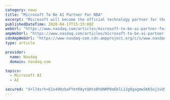 ```yaml
---
category: news
title: "Microsoft To Be AI Partner For NBA"
excerpt: "Microsoft will become the official technology partner for the National Basketball Association or NBA under a new multi-year partnership between the two parties. As part of their collaboration, Microsoft will become the Official Artificial Intelligence Partner and an Official Cloud and Laptop Partner for the NBA,"
publishedDateTime: 2020-04-17T15:33:00Z
webUrl: "https://www.nasdaq.com/articles/microsoft-to-be-ai-partner-for-nba-2020-04-17"
ampWebUrl: "https://www.nasdaq.com/articles/microsoft-to-be-ai-partner-for-nba-2020-04-17?amp"
cdnAmpWebUrl: "https://www-nasdaq-com.cdn.ampproject.org/c/s/www.nasdaq.com/articles/microsoft-to-be-ai-partner-for-nba-2020-04-17?amp"
type: article

provider:
  name: Nasdaq
  domain: nasdaq.com

topics:
  - Microsoft AI
  - AI

secured: "d+l74srh+EIo490zbaFYmtR8ytQHteBhDNRP8mEblL12g8gagmwSKKSoj1vU50GwdD+SSd8rB7Qb3RKpjj2VxBl6SdqKzN4KIiHp0l7oR2DSiGNa9z5U9CS06Epq7Stw/koVdqKOexfBR0TNOb2a55G+26oZxA2ztNf7AKRq/lCtsP2Mzpzov97LqWTInHz/+vQmwLO6H7iV1b9IiaF9LKfxXztHlWDhxQKhhEnEjb0Yi1W6hb24JGHmK1kgx5SS9CM+78qabc6geX2WFycC4XFjXV59Pf5lCj+NRrHvx5G0G2wKnYir7xgkMor7rdE+GonS+SpxCpk9bywUA3ViM5MZEZxt4RruOW2u/VHvNkOeTWZPFUg8jMhmOVKJDdyaJrYOaMaqh54ANAc35ksIBm/jC7vnqR7X+X+ft3CfomqukDn3s67OmmywFra7MlSXEOLfdSWdJireQCQaaIYvgO7+P4k//04UFWwwfTEKWZs=;dRj3iQErBfYlbdoYfkJlHw=="
---
```


